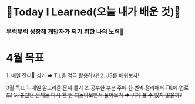
# 🌱Today I Learned(오늘 내가 배운 것)🌱

<h3> 무럭무럭 성장해 개발자가 되기 위한 나의 노력🤞</h3>

<h1> 4월 목표 </h1>
1. 매일 잔디💚 심기 ➡ TIL을 적극 활용하자!
2. JS를 배워보자!


~~3월 목표~~
~~1. 매일 알고리즘 문제 풀기~~
~~2. 공부한 부분 주에 한 번씩 정리해서 TIL에 업로드!~~
~~3. 놓쳤던 문제들 다시 한 번 되돌아보면서 풀어보기 ➡ 이제 풀 수 있지 않을까?~~